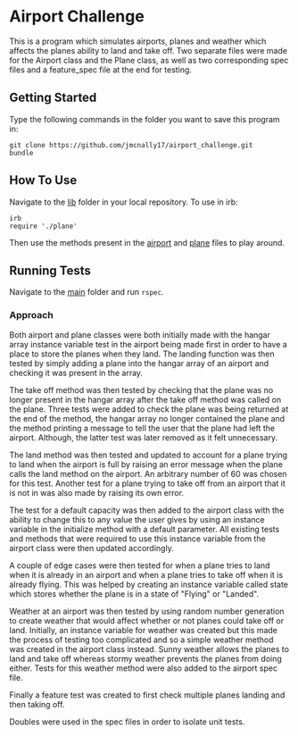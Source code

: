 # Airport Challenge

This is a program which simulates airports, planes and weather which affects the planes ability to land and take off. Two separate files were made for the Airport class and the Plane class, as well as two corresponding spec files and a feature_spec file at the end for testing.

## Getting Started

Type the following commands in the folder you want to save this program in:
```
git clone https://github.com/jmcnally17/airport_challenge.git
bundle
```

## How To Use

Navigate to the [lib](./lib/) folder in your local repository. To use in irb:
```
irb
require './plane'
```
Then use the methods present in the [airport](./lib/airport.rb) and [plane](./lib/plane.rb) files to play around.

## Running Tests

Navigate to the [main](./) folder and run `rspec`.

### Approach

Both airport and plane classes were both initially made with the hangar array instance variable test in the airport being made first in order to have a place to store the planes when they land. The landing function was then tested by simply adding a plane into the hangar array of an airport and checking it was present in the array.

The take off method was then tested by checking that the plane was no longer present in the hangar array after the take off method was called on the plane. Three tests were added to check the plane was being returned at the end of the method, the hangar array no longer contained the plane and the method printing a message to tell the user that the plane had left the airport. Although, the latter test was later removed as it felt unnecessary.

The land method was then tested and updated to account for a plane trying to land when the airport is full by raising an error message when the plane calls the land method on the airport. An arbitrary number of 60 was chosen for this test. Another test for a plane trying to take off from an airport that it is not in was also made by raising its own error.

The test for a default capacity was then added to the airport class with the ability to change this to any value the user gives by using an instance variable in the initialize method with a default parameter. All existing tests and methods that were required to use this instance variable from the airport class were then updated accordingly.

A couple of edge cases were then tested for when a plane tries to land when it is already in an airport and when a plane tries to take off when it is already flying. This was helped by creating an instance variable called state which stores whether the plane is in a state of "Flying" or "Landed".

Weather at an airport was then tested by using random number generation to create weather that would affect whether or not planes could take off or land. Initially, an instance variable for weather was created but this made the process of testing too complicated and so a simple weather method was created in the airport class instead. Sunny weather allows the planes to land and take off whereas stormy weather prevents the planes from doing either. Tests for this weather method were also added to the airport spec file.

Finally a feature test was created to first check multiple planes landing and then taking off.

Doubles were used in the spec files in order to isolate unit tests. 
